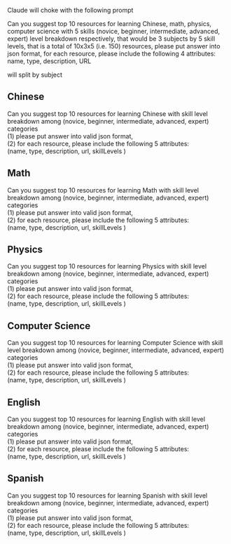 Claude will choke with the following prompt

Can you suggest top 10 resources for learning Chinese, math, physics, computer science with 5 skills (novice, beginner, intermediate, advanced, expert) level breakdown respectively, that would be 3 subjects by 5 skill levels, that is a total of 10x3x5 (i.e. 150) resources, please put answer into json format, for each resource, please include the following 4 attributes: name, type, description, URL

will split by subject

## Chinese
Can you suggest top 10 resources for learning Chinese with skill level breakdown among (novice, beginner, intermediate, advanced, expert) categories   
(1) please put answer into valid json format,  
(2) for each resource, please include the following 5 attributes:  
(name,  type,  description,  url, skillLevels )


## Math
Can you suggest top 10 resources for learning Math with skill level breakdown among (novice, beginner, intermediate, advanced, expert) categories   
(1) please put answer into valid json format,  
(2) for each resource, please include the following 5 attributes:  
(name,  type,  description,  url, skillLevels )

## Physics
Can you suggest top 10 resources for learning Physics with skill level breakdown among (novice, beginner, intermediate, advanced, expert) categories   
(1) please put answer into valid json format,  
(2) for each resource, please include the following 5 attributes:  
(name,  type,  description,  url, skillLevels )

## Computer Science
Can you suggest top 10 resources for learning Computer Science with skill level breakdown among (novice, beginner, intermediate, advanced, expert) categories   
(1) please put answer into valid json format,  
(2) for each resource, please include the following 5 attributes:  
(name,  type,  description,  url, skillLevels )

## English
Can you suggest top 10 resources for learning English
 with skill level breakdown among (novice, beginner, intermediate, advanced, expert) categories   
(1) please put answer into valid json format,  
(2) for each resource, please include the following 5 attributes:  
(name,  type,  description,  url, skillLevels )

## Spanish
Can you suggest top 10 resources for learning Spanish with skill level breakdown among (novice, beginner, intermediate, advanced, expert) categories   
(1) please put answer into valid json format,  
(2) for each resource, please include the following 5 attributes:  
(name,  type,  description,  url, skillLevels )